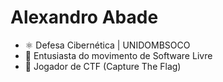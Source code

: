 # Alexandro Abade

- ⚛️  Defesa Cibernética | UNIDOMBSOCO
- 🐧 Entusiasta do movimento de Software Livre 
- 🚩 Jogador de CTF (Capture The Flag)
